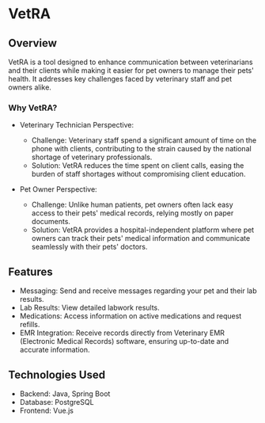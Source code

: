 # VetRA

## Overview

VetRA is a tool designed to enhance communication between veterinarians and their clients while making it easier for pet owners to manage their pets' health. It addresses key challenges faced by veterinary staff and pet owners alike.

### Why VetRA?

 - Veterinary Technician Perspective:
     - Challenge: Veterinary staff spend a significant amount of time on the phone with clients, contributing to the strain caused by the national shortage of veterinary professionals.
     - Solution: VetRA reduces the time spent on client calls, easing the burden of staff shortages without compromising client education.

 - Pet Owner Perspective:
     - Challenge: Unlike human patients, pet owners often lack easy access to their pets' medical records, relying mostly on paper documents.
     - Solution: VetRA provides a hospital-independent platform where pet owners can track their pets' medical information and communicate seamlessly with their pets' doctors.

## Features

 - Messaging: Send and receive messages regarding your pet and their lab results.
 - Lab Results: View detailed labwork results.
 - Medications: Access information on active medications and request refills.
 - EMR Integration: Receive records directly from Veterinary EMR (Electronic Medical Records) software, ensuring up-to-date and accurate information.

## Technologies Used

 - Backend: Java, Spring Boot
 - Database: PostgreSQL
 - Frontend: Vue.js
